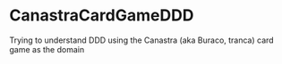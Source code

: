 # CanastraCardGameDDD
Trying to understand DDD using the Canastra (aka Buraco, tranca) card game as the domain

